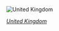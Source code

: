
![United Kingdom](https://www.gstatic.com/prettyearth/assets/full/1301.jpg)

*[United Kingdom](https://www.google.com/maps/@52.039415,-2.770135,17z/data=!3m1!1e3)*
